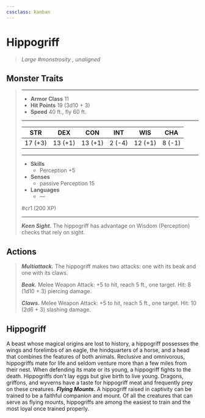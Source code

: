 ```yaml
---
cssclass: kanban
---
```


# Hippogriff
>*Large #monstrosity , unaligned*
## Monster Traits
>___
>- **Armor Class** 11
>- **Hit Points** 19 (3d10 + 3)
>- **Speed** 40 ft., fly 60 ft.
>___
>|STR|DEX|CON|INT|WIS|CHA|
>|:---:|:---:|:---:|:---:|:---:|:---:|
>|17 (+3)|13 (+1)|13 (+1)|2 (-4)|12 (+1)|8 (-1)|
>___
>- **Skills**
>	 - Perception +5
>- **Senses**
>	 - passive Perception 15
>- **Languages**
>	 - —
>
> #cr1 (200 XP)
>___
>***Keen Sight.*** The hippogriff has advantage on Wisdom (Perception) checks that rely on sight.  
>
## Actions
>***Multiattack.*** The hippogriff makes two attacks: one with its beak and one with its claws.  
>
>***Beak.*** Melee Weapon Attack: +5 to hit, reach 5 ft., one target. Hit: 8 (1d10 + 3) piercing damage.  
>
>***Claws.*** Melee Weapon Attack: +5 to hit, reach 5 ft., one target. Hit: 10 (2d6 + 3) slashing damage.
## Hippogriff
A beast whose magical origins are lost to history, a hippogriff possesses the wings and forelimbs of an eagle, the hindquarters of a horse, and a head that combines the features of both animals.
Reclusive and omnivorous, hippogriffs mate for life and seldom venture more than a few miles from their nest. When defending its mate or its young, a hippogriff fights to the death. Hippogriffs don't lay eggs but give birth to live young.
Dragons, griffons, and wyverns have a taste for
hippogriff meat and frequently prey on these creatures.
***Flying Mounts.*** A hippogriff raised in captivity can be trained to be a faithful companion and mount. Of all the creatures that can serve as flying mounts, hippogriffs are among the easiest to train and the most loyal once trained properly.